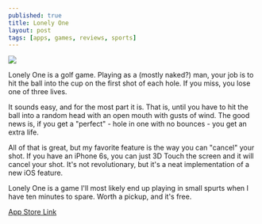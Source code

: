 ```yaml
---
published: true
title: Lonely One
layout: post
tags: [apps, games, reviews, sports]
---
```

![](http://i.imgur.com/WO6NtV4.png)

Lonely One is a golf game. Playing as a (mostly naked?) man, your job is to hit the ball into the cup on the first shot of each hole. If you miss, you lose one of three lives.

It sounds easy, and for the most part it is. That is, until you have to hit the ball into a random head with an open mouth with gusts of wind. The good news is, if you get a "perfect" - hole in one with no bounces - you get an extra life.

All of that is great, but my favorite feature is the way you can "cancel" your shot. If you have an iPhone 6s, you can just 3D Touch the screen and it will cancel your shot. It's not revolutionary, but it's a neat implementation of a new iOS feature.

Lonely One is a game I'll most likely end up playing in small spurts when I have ten minutes to spare. Worth a pickup, and it's free.

[App Store Link](https://appsto.re/us/xv4f9.i)